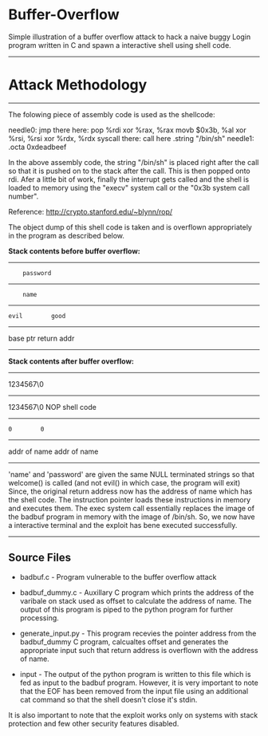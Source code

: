 # Buffer-Overflow
Simple illustration of a buffer overflow attack to hack a naive buggy Login program written in C and spawn a interactive shell using shell code.

-------------------------------------------------------------
# Attack Methodology
-------------------------------------------------------------

The folowing piece of assembly code is used as the shellcode:


needle0: jmp there
here:    pop %rdi
         xor %rax, %rax
         movb $0x3b, %al
         xor %rsi, %rsi
         xor %rdx, %rdx
         syscall
there:   call here
.string \"/bin/sh\"
needle1: .octa 0xdeadbeef

In the above assembly code, the string "/bin/sh" is placed right after the call so that it is pushed on to the stack after the call. This is then popped onto rdi.
Afer a little bit of work, finally the interrupt gets called and the shell is loaded to memory using the "execv" system call or the "0x3b system call number".

Reference: http://crypto.stanford.edu/~blynn/rop/

The object dump of this shell code is taken and is overflown appropriately in the program as described below.

**Stack contents before buffer overflow:**

-----------------------
        password







-------------------------
        name






-------------------------
    evil        good
-------------------------
 base ptr   return addr
 
------------------------
 
 

**Stack contents after buffer overflow:**

-------------------------
1234567\0







-------------------------
1234567\0
        NOP
     shell code






-------------------------
    0        0
-------------------------
addr of name addr of name

-------------------------

'name' and 'password' are given the same NULL terminated strings so that welcome() is called (and not evil() in which case, the program will exit)
Since, the original return address now has the address of name which has the shell code. The instruction pointer loads these instructions in memory
and executes them. The exec system call essentially replaces the image of the badbuf program in memory with the image of /bin/sh. So, we now have
a interactive terminal and the exploit has bene executed successfully.


-----------------------------------------------------------------------------------------------------------
Source Files
-----------------------------------------------------------------------------------------------------------

- badbuf.c - Program vulnerable to the buffer overflow attack

- badbuf_dummy.c - Auxillary C program which prints the address of the varibale on stack used as offset to calculate
the address of name. The output of this program is piped to the python program for further processing.

- generate_input.py - This program recevies the pointer address from the badbuf_dummy C program, calcualtes offset
and generates the appropriate input such that return address is overflown with the address of name.

- input - The output of the python program is written to this file which is fed as input to the badbuf program.
However, it is very important to note that the EOF has been removed from the input file using an additional cat command so that the shell doesn't
close it's stdin.

It is also important to note that the exploit works only on systems with stack protection and few other security features disabled.

